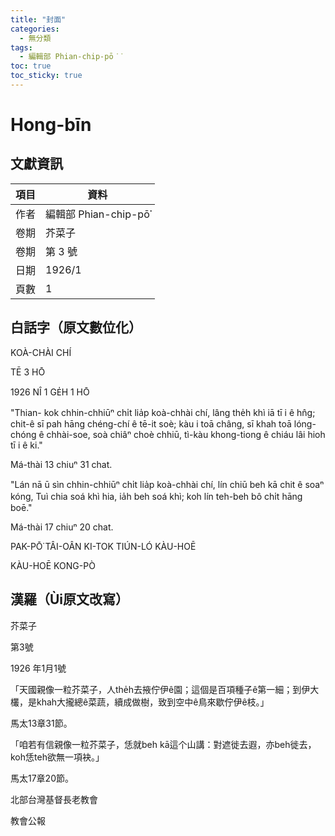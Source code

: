```yaml
---
title: "封面"
categories:
  - 無分類
tags:
  - 編輯部 Phian-chip-pō͘͘
toc: true
toc_sticky: true
---
```


# Hong-bīn

## 文獻資訊

| 項目 | 資料 |
|---|---|
| 作者 | 編輯部 Phian-chip-pō͘͘ |
| 卷期 | 芥菜子 |
| 卷期 | 第 3 號 |
| 日期 | 1926/1 |
| 頁數 | 1 |

## 白話字（原文數位化）

KOÀ-CHÀI CHÍ

TĒ 3 HŌ

1926 NÎ 1 GE̍H 1 HŌ

"Thian- kok chhin-chhiūⁿ chi̍t lia̍p koà-chhài chí, lâng the̍h khì iā tī i ê hn̂g; chit-ê sī pah hāng chéng-chí ê tē-it soè; kàu i toā châng, sī khah toā lóng-chóng ê chhài-soe, soà chiâⁿ choè chhiū, tì-kàu khong-tiong ê chiáu lâi hioh tī i ê ki."

Má-thài 13 chiuⁿ 31 chat.

"Lán nā ū sìn chhin-chhiūⁿ chi̍t lia̍p koà-chhài chí, lín chiū beh kā chit ê soaⁿ kóng, Tuì chia soá khì hia, ia̍h beh soá khì; koh lín teh-beh bô chi̍t hāng boē."

Má-thài 17 chiuⁿ 20 chat.

PAK-PŌ͘ TÂI-OÂN KI-TOK TIÚN-LÓ KÀU-HOĒ

KÀU-HOĒ KONG-PÒ

## 漢羅（Ùi原文改寫）

芥菜子

第3號

1926 年1月1號

「天國親像一粒芥菜子，人the̍h去掖佇伊ê園；這個是百項種子ê第一細；到伊大欉，是khah大攏總ê菜蔬，續成做樹，致到空中ê鳥來歇佇伊ê枝。」

馬太13章31節。

「咱若有信親像一粒芥菜子，恁就beh kā這个山講：對遮徙去遐，亦beh徙去，koh恁teh欲無一項袂。」

馬太17章20節。

北部台灣基督長老教會

教會公報
